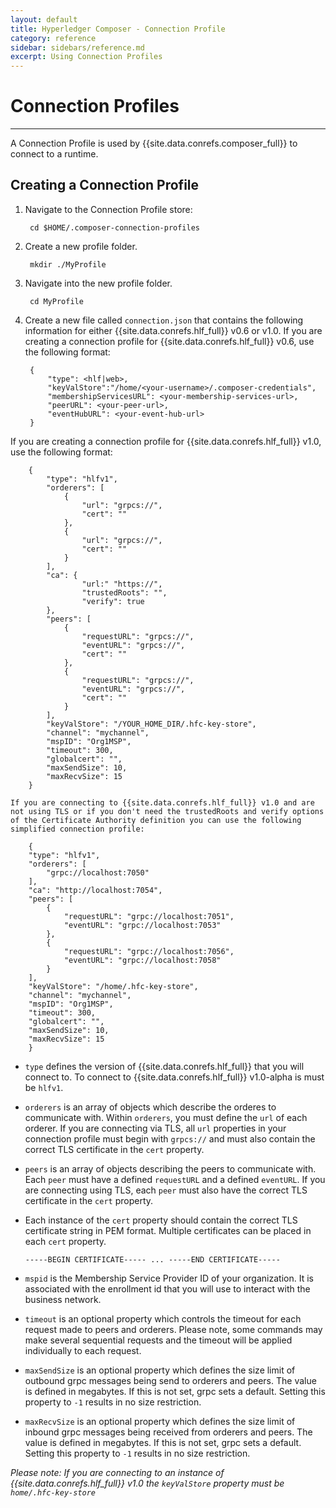 ```yaml
---
layout: default
title: Hyperledger Composer - Connection Profile
category: reference
sidebar: sidebars/reference.md
excerpt: Using Connection Profiles
---
```


# Connection Profiles

---

A Connection Profile is used by {{site.data.conrefs.composer_full}} to connect to a runtime.

## Creating a Connection Profile

1. Navigate to the Connection Profile store:

        cd $HOME/.composer-connection-profiles

2. Create a new profile folder.

        mkdir ./MyProfile

3. Navigate into the new profile folder.

        cd MyProfile

4. Create a new file called `connection.json` that contains the following information for either {{site.data.conrefs.hlf_full}} v0.6 or v1.0. If you are creating a connection profile for {{site.data.conrefs.hlf_full}} v0.6, use the following format:

        {
            "type": <hlf|web>,
            "keyValStore":"/home/<your-username>/.composer-credentials",
            "membershipServicesURL": <your-membership-services-url>,
            "peerURL": <your-peer-url>,
            "eventHubURL": <your-event-hub-url>
        }
  If you are creating a connection profile for {{site.data.conrefs.hlf_full}} v1.0, use the following format:

        {
            "type": "hlfv1",
            "orderers": [
                {
                    "url": "grpcs://",
                    "cert": ""
                },
                {
                    "url": "grpcs://",
                    "cert": ""
                }
            ],
            "ca": {
                    "url:" "https://",
                    "trustedRoots": "",
                    "verify": true
            },
            "peers": [
                {
                    "requestURL": "grpcs://",
                    "eventURL": "grpcs://",
                    "cert": ""
                },
                {
                    "requestURL": "grpcs://",
                    "eventURL": "grpcs://",
                    "cert": ""
                }
            ],
            "keyValStore": "/YOUR_HOME_DIR/.hfc-key-store",
            "channel": "mychannel",
            "mspID": "Org1MSP",
            "timeout": 300,
            "globalcert": "",
            "maxSendSize": 10,
            "maxRecvSize": 15
        }

    If you are connecting to {{site.data.conrefs.hlf_full}} v1.0 and are not using TLS or if you don't need the trustedRoots and verify options of the Certificate Authority definition you can use the following simplified connection profile:

        {
        "type": "hlfv1",
        "orderers": [
            "grpc://localhost:7050"
        ],
        "ca": "http://localhost:7054",
        "peers": [
            {
                "requestURL": "grpc://localhost:7051",
                "eventURL": "grpc://localhost:7053"
            },
            {
                "requestURL": "grpc://localhost:7056",
                "eventURL": "grpc://localhost:7058"
            }
        ],
        "keyValStore": "/home/.hfc-key-store",
        "channel": "mychannel",
        "mspID": "Org1MSP",
        "timeout": 300,
        "globalcert": "",
        "maxSendSize": 10,
        "maxRecvSize": 15
        }

  - `type` defines the version of {{site.data.conrefs.hlf_full}} that you will connect to. To connect to {{site.data.conrefs.hlf_full}} v1.0-alpha is must be `hlfv1`.
  - `orderers` is an array of objects which describe the orderes to communicate with. Within `orderers`, you must define the `url` of each orderer. If you are connecting via TLS, all `url` properties in your connection profile must begin with `grpcs://` and must also contain the correct TLS certificate in the `cert` property.
  - `peers` is an array of objects describing the peers to communicate with. Each `peer` must have a defined `requestURL` and a defined `eventURL`. If you are connecting using TLS, each `peer` must also have the correct TLS certificate in the `cert` property.

  - Each instance of the `cert` property should contain the correct TLS certificate string in PEM format. Multiple certificates can be placed in each `cert` property.  

        -----BEGIN CERTIFICATE----- ... -----END CERTIFICATE-----


  - `mspid` is the Membership Service Provider ID of your organization. It is associated with the enrollment id that you will use to interact with the business network.
  - `timeout` is an optional property which controls the timeout for each request made to peers and orderers. Please note, some commands may make several sequential requests and the timeout will be applied individually to each request.
  - `maxSendSize` is an optional property which defines the size limit of outbound grpc messages being send to orderers and peers. The value is defined in megabytes. If this is not set, grpc sets a default. Setting this property to `-1` results in no size restriction.
  - `maxRecvSize` is an optional property which defines the size limit of inbound grpc messages being received from orderers and peers. The value is defined in megabytes. If this is not set, grpc sets a default. Setting this property to `-1` results in no size restriction.

  *Please note: If you are connecting to an instance of {{site.data.conrefs.hlf_full}} v1.0 the `keyValStore` property must be `home/.hfc-key-store`*
